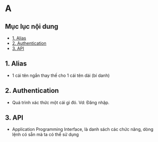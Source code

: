 # A

## Mục lục nội dung

- [1. Alias](#1-alias)
- [2. Authentication](#2-authentication)
- [3. API](#3-api)

## 1. Alias

- 1 cái tên ngắn thay thế cho 1 cái tên dài (bí danh)

## 2. Authentication

- Quá trình xác thức một cái gì đó. Vd: Đăng nhập.

## 3. API

- Application Programming Interface, là danh sách các chức năng, dòng lệnh có sẵn mà ta có thể sử dụng
